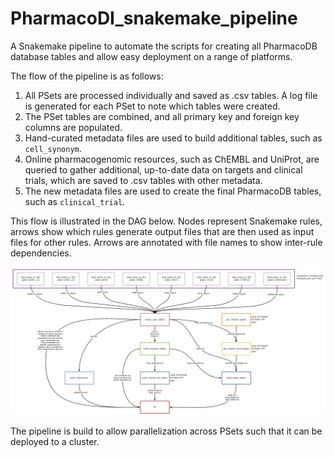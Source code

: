 # PharmacoDI_snakemake_pipeline
A Snakemake pipeline to automate the scripts for creating all PharmacoDB database tables and allow easy deployment on a range of platforms.

The flow of the pipeline is as follows:
1. All PSets are processed individually and saved as .csv tables. A log file is generated for each PSet to note which tables were created.
2. The PSet tables are combined, and all primary key and foreign key columns are populated.
3. Hand-curated metadata files are used to build additional tables, such as `cell_synonym`.
4. Online pharmacogenomic resources, such as ChEMBL and UniProt, are queried to gather additional, up-to-date data on targets and clinical trials, which are saved to .csv tables with other metadata. 
5. The new metadata files are used to create the final PharmacoDB tables, such as `clinical_trial`.

This flow is illustrated in the DAG below. Nodes represent Snakemake rules, arrows show which rules generate output files that are then used as input files for other rules.
Arrows are annotated with file names to show inter-rule dependencies.

![DAG of PharmacoDI Snakemake pipeline](pharmacodi_snakemake_dag_annotated.PNG)

The pipeline is build to allow parallelization across PSets such that it can be deployed to a cluster.
